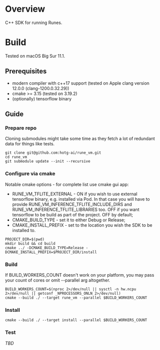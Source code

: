 # Overview
C++ SDK for running Runes.

# Build
Tested on macOS Big Sur 11.1.

## Prerequisites
- modern compiler with c++17 support (tested on Apple clang version 12.0.0 (clang-1200.0.32.29))
- cmake >= 3.15 (tested on 3.19.2)
- (optionally) tensorflow binary

## Guide
### Prepare repo
Cloning submodules might take some time as they fetch a lot of redundant data for things like tests.
```shell
git clone git@github.com:hotg-ai/rune_vm.git
cd rune_vm
git submodule update --init --recursive
```

### Configure via cmake
Notable cmake options - for complete list use cmake gui app:
- RUNE_VM_TFLITE_EXTERNAL - ON if you wish to use external tensorflow binary, e.g. installed via Pod. In that case you will have to provide RUNE_VM_INFERENCE_TFLITE_INCLUDE_DIRS and RUNE_VM_INFERENCE_TFLITE_LIBRARIES too. OFF if you want tensorflow to be build as part of the project. OFF by default;
- CMAKE_BUILD_TYPE - set it to either Debug or Release;
- CMAKE_INSTALL_PREFIX - set to the location you wish the SDK to be installed to.

```shell
PROJECT_DIR=$(pwd)
mkdir build && cd build
cmake ../ -DCMAKE_BUILD_TYPE=Release -DCMAKE_INSTALL_PREFIX=$PROJECT_DIR/install
```

### Build
If BUILD_WORKERS_COUNT doesn't work on your platform, you may pass your count of cores or omit --parallel arg altogether.
```shell
BUILD_WORKERS_COUNT=$(nproc 2>/dev/null || sysctl -n hw.ncpu 2>/dev/null || getconf _NPROCESSORS_ONLN 2>/dev/null)
cmake --build ./ --target rune_vm --parallel $BUILD_WORKERS_COUNT
```

### Install
```shell
cmake --build ./ --target install --parallel $BUILD_WORKERS_COUNT
```

### Test
*TBD*
